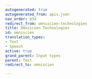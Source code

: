 ```yaml
---
autogenerated: true
autogenerated_from: apis.json
nav_order: 934
redirect_from: omniscien-technologies
title: Omniscien Technologies
id: omniscien
translation_types:
- Text
- Speech
active: true
grand_parent: Input types
parent: Text
redirect_to: omniscien

---
```


